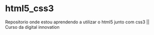 # html5_css3
Repositorio onde estou aprendendo a utilizar o html5 junto com css3 || Curso da digital innovation
